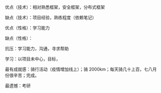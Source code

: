 优点（技术）：相对熟悉框架，安全框架，分布式框架

缺点（技术）：项目经验，熟练程度（依赖笔记）

优点（性格）：学习能力

缺点（性格）：

抗压：学习能力，沟通，寻求帮助

学习：以项目未中心，目标，

最有成就感：骑行活动（疫情增加线上）；骑 2000km；每天骑几十上百，七八月份很辛苦；完成。

最遗憾：考研
